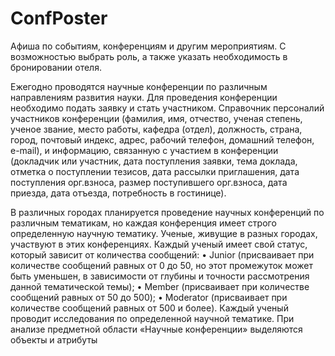 # ConfPoster
Афиша по событиям, конференциям и другим мероприятиям. С возможностью выбрать роль, а также указать необходимость в бронировании отеля.

Ежегодно проводятся научные конференции по различным направлениям развития науки. Для проведения конференции необходимо подать заявку и стать участником. Справочник персоналий участников конференции (фамилия, имя, отчество, ученая степень, ученое звание, место работы, кафедра (отдел), должность, страна, город, почтовый индекс, адрес, рабочий телефон, домашний телефон, e-mail), и информацию, связанную с участием в конференции (докладчик или участник, дата поступления заявки, тема доклада, отметка о поступлении тезисов, дата рассылки приглашения, дата поступления орг.взноса, размер поступившего орг.взноса, дата приезда, дата отъезда, потребность в гостинице).

В различных городах планируется проведение научных конференций по различным тематикам, но каждая конференция имеет строго определенную научную тематику. Ученые, живущие в разных городах, участвуют в этих конференциях.
Каждый ученый имеет свой статус, который зависит от количества сообщений:
•	Junior (присваивает при количестве сообщений равных от 0 до 50, но этот промежуток может быть уменьшен, в зависимости от глубины и точности рассмотрения данной тематической темы);
•	Member (присваивает при количестве сообщений равных от 50 до 500);
•	Moderator (присваивает при количестве сообщений равных от 500 и более).
Каждый ученый проводит исследования по определенной научной тематике.
При анализе предметной области «Научные конференции» выделяются объекты и атрибуты

